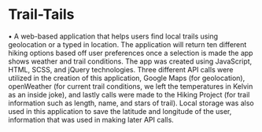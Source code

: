 # Trail-Tails

•	A web-based application that helps users find local trails using geolocation or a typed in location. The application will return ten different hiking options based off user preferences once a selection is made the app shows weather and trail conditions. The app was created using JavaScript, HTML, SCSS, and jQuery technologies. Three different API calls were utilized in the creation of this application, Google Maps (for geolocation), openWeather (for current trail conditions, we left the temperatures in Kelvin as an inside joke), and lastly calls were made to the Hiking Project (for trail information such as length, name, and stars of trail). Local storage was also used in this application to save the latitude and longitude of the user, information that was used in making later API calls.
